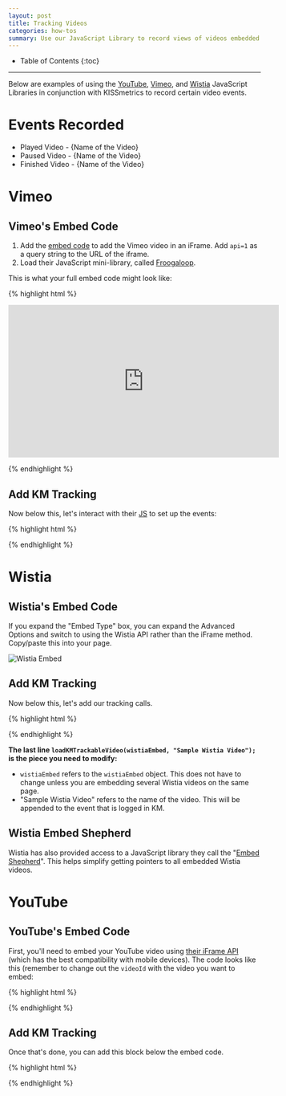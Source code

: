 ```yaml
---
layout: post
title: Tracking Videos
categories: how-tos
summary: Use our JavaScript Library to record views of videos embedded on your site.
---
```

* Table of Contents
{:toc}
* * *

Below are examples of using the [YouTube](#youtube), [Vimeo](#vimeo), and [Wistia](#wistia) JavaScript Libraries in conjunction with KISSmetrics to record certain video events.

# Events Recorded

* Played Video - {Name of the Video}
* Paused Video - {Name of the Video}
* Finished Video - {Name of the Video}

# Vimeo

## Vimeo's Embed Code

1. Add the [embed code][vimeo-embed] to add the Vimeo video in an iFrame. Add `api=1` as a query string to the URL of the iframe.
2. Load their JavaScript mini-library, called [Froogaloop][vimeo-froogaloop].

This is what your full embed code might look like:

{% highlight html %}
<!-- Load the video with the API enabled -->
<iframe id="player1" src="http://player.vimeo.com/video/7100569?player_id=player1&api=1" width="540" height="304" frameborder="0" webkitallowfullscreen></iframe>

<!-- Load Froogaloop, Vimeo's JS API -->
<script src="http://a.vimeocdn.com/js/froogaloop2.min.js"></script>
{% endhighlight %}

## Add KM Tracking
Now below this, let's interact with their [JS][vimeo-js] to set up the events:

{% highlight html %}
<script type="text/javascript">
var iframe = $('#player1')[0],
    player = $f(iframe),

// TODO: The only piece of the code to modify is the video name.
var videoName = "Sample Video";

// Add listeners after the player is ready.
player.addEvent('ready', function() {
  player.addEvent('play', function(){
    _kmq.push(['record', 'Played Video - ' + videoName]); });
  player.addEvent('pause', function(){
    _kmq.push(['record', 'Paused Video - ' + videoName]); });
  player.addEvent('finish', function(){
    _kmq.push(['record', 'Finished Video - ' + videoName]); });
});
</script>
{% endhighlight %}

# Wistia

## Wistia's Embed Code
If you expand the "Embed Type" box, you can expand the Advanced Options and switch to using the Wistia API rather than the iFrame method. Copy/paste this into your page.

![Wistia Embed][wistia-embed]

## Add KM Tracking
Now below this, let's add our tracking calls.

{% highlight html %}
<script type="text/javascript">
function loadKMTrackableVideo (wistia_object, videoName) {
  // Add tracking to 'play', 'pause', and 'end' events.
  wistia_object.bind("play", function() {
    _kmq.push(['record', 'Played video - ' + videoName]);
  });
  wistia_object.bind("pause", function() {
    _kmq.push(['record', 'Paused video - ' + videoName]);
  });
  wistia_object.bind("end", function() {
    _kmq.push(['record', 'Finished video - ' + videoName]);
  });
}

// TODO: The only piece of the code to modify is the video name.
loadKMTrackableVideo(wistiaEmbed, "Sample Wistia Video");
</script>
{% endhighlight %}

**The last line `loadKMTrackableVideo(wistiaEmbed, "Sample Wistia Video");` is the piece you need to modify:**

* `wistiaEmbed` refers to the `wistiaEmbed` object. This does not have to change unless you are embedding several Wistia videos on the same page.
* "Sample Wistia Video" refers to the name of the video. This will be appended to the event that is logged in KM.

## Wistia Embed Shepherd

Wistia has also provided access to a JavaScript library they call the "[Embed Shepherd][wistia-embed-shepherd]". This helps simplify getting pointers to all embedded Wistia videos.

# YouTube

## YouTube's Embed Code
First, you'll need to embed your YouTube video using [their iFrame API][youtube-embed] (which has the best compatibility with mobile devices). The code looks like this (remember to change out the `videoId` with the video you want to embed:

{% highlight html %}
<!-- The <iframe> (and video player) will replace this <div> tag. -->
<div id="player"></div>

<script type="text/javascript">
// This code loads the IFrame Player API code asynchronously.
var tag = document.createElement('script');
tag.src = "https://www.youtube.com/iframe_api";
var firstScriptTag = document.getElementsByTagName('script')[0];
firstScriptTag.parentNode.insertBefore(tag, firstScriptTag);

// This function creates an <iframe> (and YouTube player)
// after the API code downloads.
var player;
function onYouTubeIframeAPIReady() {
  player = new YT.Player('player', {
    height: '390',
    width: '640',
    videoId: 'M7lc1UVf-VE',
    events: {
      'onReady': onPlayerReady,
      'onStateChange': onPlayerStateChange
    }
  });
}

function onPlayerReady(event) {
  // Add hooks for what you want to happen when the player has loaded
}
</script>
{% endhighlight %}

## Add KM Tracking
Once that's done, you can add this block below the embed code.

{% highlight html %}
<script type="text/javascript">
var _kmq = _kmq || [];
function onPlayerStateChange(event) {
  switch(event.data) {
    case YT.PlayerState.PLAYING:
      _kmq.push(['record', 'Played Video - ' + player.getVideoData().title]);
      break;
    case YT.PlayerState.PAUSED:
      _kmq.push(['record', 'Paused Video - ' + player.getVideoData().title]);
      break;
    case YT.PlayerState.ENDED:
      _kmq.push(['record', 'Finished Video - ' + player.getVideoData().title]);
      break;
    default:
      return;
  }
}
</script>
{% endhighlight %}

[vimeo-embed]: http://developer.vimeo.com/player/embedding
[vimeo-froogaloop]: https://github.com/vimeo/player-api/tree/master/javascript
[vimeo-js]: http://developer.vimeo.com/player/js-api

[wistia-embed]: https://s3.amazonaws.com/kissmetrics-support-files/assets/how-tos/tracking-video/wistia-embed.png
[wistia-embed-shepherd]: http://wistia.com/doc/embed-shepherd
[youtube-embed]: https://developers.google.com/youtube/iframe_api_reference#Loading_a_Video_Player